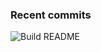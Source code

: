 ### Recent commits
<!-- recent_releases starts -->

<!-- recent_releases ends -->

![Build README](https://github.com/andreasbrett/andreasbrett/workflows/Build%20README/badge.svg)

